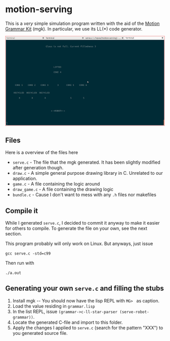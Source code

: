 # motion-serving

This is a *very* simple simulation program written with the aid of the [Motion
Grammar Kit][mgk] (mgk). In particular, we use its LL(\*) code generator.

![Screenshot](https://github.com/Tarrasch/motion-serving/raw/master/screenshot-small.png
"Stay thirsty my friend!")

## Files

Here is a overview of the files here

  * `serve.c` - The file that the mgk generated. It has been slightly modified
    after generation though.
  * `draw.c` - A simple general purpose drawing library in C. Unrelated to our
    application.
  * `game.c` - A file containing the logic around
  * `draw_game.c` - A file containing the drawing logic
  * `bundle.c` - Cause I don't want to mess with any `.h` files nor makefiles

## Compile it

While I generated `serve.c`, I decided to commit it anyway to make it easier
for others to compile. To generate the file on your own, see the next section.

This program probably will only work on Linux. But anyways, just issue

    gcc serve.c -std=c99

Then run with

    ./a.out

## Generating your own `serve.c` and filling the stubs

  1. Install mgk -- You should now have the lisp REPL with `MG> ` as caption.
  2. Load the value residing in `grammar.lisp`
  3. In the list REPL, issue `(grammar->c-ll-star-parser (serve-robot-grammar))`.
  4. Locate the generated C-file and import to this folder.
  5. Apply the changes I applied to `serve.c` (search for the pattern "XXX") to
     you generated source file.


[mgk]: https://github.com/golems/motion-grammar-kit
